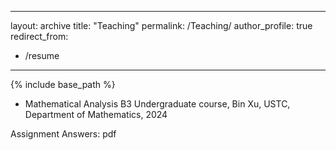 
---
layout: archive
title: "Teaching"
permalink: /Teaching/
author_profile: true
redirect_from:
  - /resume
---

{% include base_path %}

* Mathematical Analysis B3
Undergraduate course, Bin Xu, USTC, Department of Mathematics, 2024

Assignment Answers: pdf
